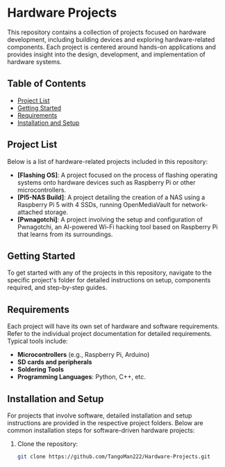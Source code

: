 # Hardware Projects

This repository contains a collection of projects focused on hardware development, including building devices and exploring hardware-related components. Each project is centered around hands-on applications and provides insight into the design, development, and implementation of hardware systems.

## Table of Contents
- [Project List](#project-list)
- [Getting Started](#getting-started)
- [Requirements](#requirements)
- [Installation and Setup](#installation-and-setup)

## Project List
Below is a list of hardware-related projects included in this repository:
- **[Flashing OS]**: A project focused on the process of flashing operating systems onto hardware devices such as Raspberry Pi or other microcontrollers.
- **[PI5-NAS Build]**: A project detailing the creation of a NAS using a Raspberry Pi 5 with 4 SSDs, running OpenMediaVault for network-attached storage.
- **[Pwnagotchi]**: A project involving the setup and configuration of Pwnagotchi, an AI-powered Wi-Fi hacking tool based on Raspberry Pi that learns from its surroundings.

## Getting Started
To get started with any of the projects in this repository, navigate to the specific project's folder for detailed instructions on setup, components required, and step-by-step guides.

## Requirements
Each project will have its own set of hardware and software requirements. Refer to the individual project documentation for detailed requirements. Typical tools include:
- **Microcontrollers** (e.g., Raspberry Pi, Arduino)
- **SD cards and peripherals**
- **Soldering Tools**
- **Programming Languages**: Python, C++, etc.

## Installation and Setup
For projects that involve software, detailed installation and setup instructions are provided in the respective project folders. Below are common installation steps for software-driven hardware projects:
1. Clone the repository:
   ```bash
   git clone https://github.com/TangoMan222/Hardware-Projects.git

